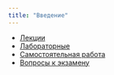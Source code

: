 ```yaml
---
title: "Введение"
---
```


- [Лекции](slides)
- [Лабораторные](labs)
- [Самостоятельная работа](coursework)
- [Вопросы к экзамену](exam)
